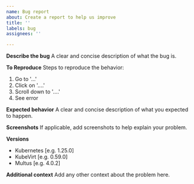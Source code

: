 ```yaml
---
name: Bug report
about: Create a report to help us improve
title: ''
labels: bug
assignees: ''

---
```


**Describe the bug**
A clear and concise description of what the bug is.

**To Reproduce**
Steps to reproduce the behavior:
1. Go to '...'
2. Click on '....'
3. Scroll down to '....'
4. See error

**Expected behavior**
A clear and concise description of what you expected to happen.

**Screenshots**
If applicable, add screenshots to help explain your problem.

**Versions**
- Kubernetes [e.g. 1.25.0]
- KubeVirt [e.g. 0.59.0]
- Multus [e.g. 4.0.2]

**Additional context**
Add any other context about the problem here.
